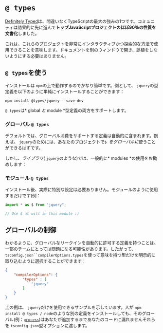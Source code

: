 # `@ types`

[Definitely Typed](https://github.com/DefinitelyTyped/DefinitelyTyped)は、間違いなくTypeScriptの最大の強みの1つです。コミュニティは効果的に先に進んで**トップJavaScriptプロジェクトのほぼ90％の性質を文書化**しました。

これは、これらのプロジェクトを非常にインタラクティブかつ探索的な方法で使用できることを意味します。ドキュメントを別のウィンドウで開き、誤植をしないようにする必要はありません。

## `@ types`を使う

インストールは `npm`の上で動作するのでかなり簡単です。例として、 `jquery`の型定義を以下のように単純にインストールすることができます：

```
npm install @types/jquery --save-dev
```

`@ types`は* global *と* module *型定義の両方をサポートします。


### グローバル `@ types`

デフォルトでは、グローバル消費をサポートする定義は自動的に含まれます。例えば。 `jquery`のためには、あなたのプロジェクトで`$ `*をグローバルに*使うことができるはずです。

しかし、*ライブラリ*( `jquery`のような)では、一般的に* modules *の使用をお勧めします：

### モジュール `@ types`

インストール後、実際に特別な設定は必要ありません。モジュールのように使用するだけです(例：

```ts
import * as $ from "jquery";

// Use $ at will in this module :)
```

## グローバルの制御

わかるように、グローバルなリークインを自動的に許可する定義を持つことは、一部のチームにとっては問題になる可能性があります。したがって、 `tsconfig.json``compilerOptions.types`を使って意味を持つ型だけを明示的に取り込むように選択することができます：

```json
{
    "compilerOptions": {
        "types" : [
            "jquery"
        ]
    }
}
```

上の例は、 `jquery`だけを使用できるサンプルを示しています。人が `npm install @ types / node`のような別の定義をインストールしても、そのグローバル(例：[`process`](https://nodejs.org/api/process.html))はあなたが追加するまであなたのコードに漏れませんそれらを `tsconfig.json`型オプションに渡します。
